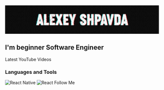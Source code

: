 [![Header](https://github.com/ishimoron/ishimoron/blob/main/assets/header.png)](https://www.youtube.com/channel/UC-8PllPkjOrFCX-_zDriTJQ)

## I'm beginner Software Engineer

Latest YouTube Videos

### Languages and Tools

![React Native](https://img.shields.io/badge/-ReactNative-090909?style=for-the-badge&logo=ReactNative&logoColor=00d1f7)
![React](https://img.shields.io/badge/-React-090909?style=for-the-badge&logo=ReactlogoColor=5ed3f3)
Follow Me
